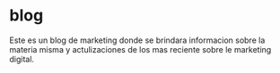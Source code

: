 # blog
Este es un blog de marketing donde se brindara informacion sobre la materia misma y actulizaciones de los mas reciente sobre le marketing digital.
